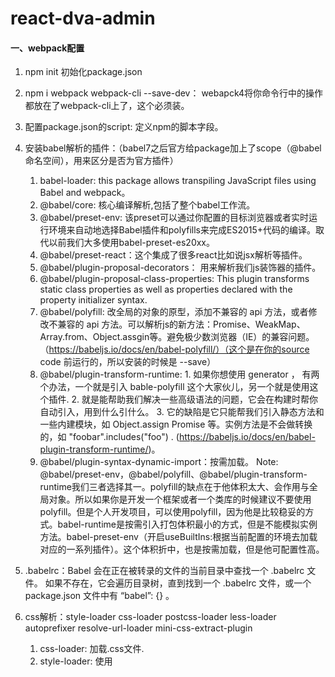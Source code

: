 # react-dva-admin

#### 一、webpack配置

1. npm init 初始化package.json

2. npm i webpack webpack-cli --save-dev： webapck4将你命令行中的操作都放在了webpack-cli上了，这个必须装。

3. 配置package.json的script: 定义npm的脚本字段。

4. 安装babel解析的插件：（babel7之后官方给package加上了scope（@babel命名空间），用来区分是否为官方插件）
    1. babel-loader: this package allows transpiling JavaScript files using Babel and webpack。
    2. @babel/core: 核心编译解析,包括了整个babel工作流。
    3. @babel/preset-env: 该preset可以通过你配置的目标浏览器或者实时运行环境来自动地选择Babel插件和polyfills来完成ES2015+代码的编译。取代以前我们大多使用babel-preset-es20xx。
    4. @babel/preset-react：这个集成了很多react比如说jsx解析等插件。
    5. @babel/plugin-proposal-decorators： 用来解析我们js装饰器的插件。
    6. @babel/plugin-proposal-class-properties: This plugin transforms static class properties as well as properties declared with the property initializer syntax.
    7. @babel/polyfill: 改全局的对象的原型，添加不兼容的 api 方法，或者修改不兼容的 api 方法。可以解析js的新方法：Promise、WeakMap、Array.from、Object.assgin等。避免极少数浏览器（IE）的兼容问题。（https://babeljs.io/docs/en/babel-polyfill/）（这个是在你的source code 前运行的，所以安装的时候是 --save）
    8. @babel/plugin-transform-runtime: 1. 如果你想使用 generator ， 有两个办法，一个就是引入 bable-polyfill 这个大家伙儿，另一个就是使用这个插件. 2. 就是能帮助我们解决一些高级语法的问题，它会在构建时帮你自动引入，用到什么引什么。 3. 它的缺陷是它只能帮我们引入静态方法和一些内建模块，如 Object.assign Promise 等。实例方法是不会做转换的，如 "foobar".includes("foo") . (https://babeljs.io/docs/en/babel-plugin-transform-runtime/)。
    9. @babel/plugin-syntax-dynamic-import：按需加载。
    Note: @babel/preset-env，@babel/polyfill、@babel/plugin-transform-runtime我们三者选择其一。polyfill的缺点在于他体积太大、会作用与全局对象。所以如果你是开发一个框架或者一个类库的时候建议不要使用polyfill。但是个人开发项目，可以使用polyfill，因为他是比较稳妥的方式。babel-runtime是按需引入打包体积最小的方式，但是不能模拟实例方法。babel-preset-env（开启useBuiltIns:根据当前配置的环境去加载对应的一系列插件）。这个体积折中，也是按需加载，但是他可配置性高。

5. .babelrc：Babel 会在正在被转录的文件的当前目录中查找一个 .babelrc 文件。 如果不存在，它会遍历目录树，直到找到一个 .babelrc 文件，或一个 package.json 文件中有 “babel”: {} 。

6.  css解析：style-loader css-loader postcss-loader less-loader autoprefixer resolve-url-loader mini-css-extract-plugin
    1. css-loader: 加载.css文件.
    2. style-loader: 使用<style>将css-loader内部样式注入到我们的HTML页面.
    3. postcss-loader autoprefixer: 自动添加浏览器前缀.
    4. mini-css-extract-plugin: webpack4版本应该使用的将css单独提取打包的插件。extract-text-webpack-plugin已废弃。
    5. less-loader: 解析我们的less文件。
    6. resolve-url-loader：解决样式中的url引用相对路径不会自动变化的问题。

7. copy-webpack-plugin: 静态资源的拷贝也可以解决我们img标签的src路径引用不准确的问题。

8. clean-webpack-plugin： 每一次build前先删除上一次build的文件夹。

9. webpack-merge： 拆分配置文件，可以进行配置的合并。

10. friendly-errors-webpack-plugin：在开发环境下，清除命令行中很多繁杂的信息。配置dev-server将错误信息暴露在网页上。

11. webpack-notifier： 挺有意思的一个webpack打包是否成功的提示框。

12. autodll-webpack-plugin: 用来代替webpack.Dllplugin的插件。以往使用都是需要打完dll包后手动引入到index.html不会自动插入正确的路径，而且以前的配置起来也比较复杂，这个插件简化了我们的操作。但是在未来webpack5的时候，就不需要将我们的几乎每次都不会变化的基础类库重复打包，也不需要dll来帮助我们提前打好这个公共包。（that webpack 5 planning to support caching out-of-the-box, AutoDllPlugin will soon be obsolete.）

13. hard-source-webpack-plugin：通过缓存的方式来提升我们的构建速度。以往我们可以通过webpack添加cache：true或者是对babel-loader设置cacheDirectory：true。hard-source-webpack-plugin是给我们提供了一个中间缓存的模块，增加了我们的构建速度。这种缓存式的优化，或许就是webpack5的方向。

14. happypack：将原有的 webpack 对 loader 的执行过程，从单一进程的形式扩展为多进程的模式，从而加速代码构建。对 js 和 ts 文件使用 happypack 收益最大。（据说vue-loader不能被happypack很好的支持。thread-loader可以通过将指定loader放入一个worker 池中，每个 worker 都是一个单独的有 600ms 限制的 node.js 进程，通过限制他们的行为，来解决loader耗时问题。thread-loader不可以和 mini-css-extract-plugin 结合使用。）


#### 二、babel工作流程
输入字符串 -> @babel/parser parser -> AST -> transformer[s] -> AST -> @babel/generator -> 输出字符串
